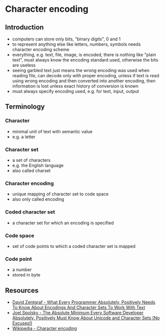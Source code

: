 # Character encoding



## Introduction

- computers can store only bits, "binary digits", 0 and 1
- to represent anything else like letters, numbers, symbols needs character encoding scheme
- everything, e.g. text, file, image, is encoded, there is nothing like "plain text", must always know the encoding standard used, otherwise the bits are useless
- seeing garbled text just means the wrong encoding was used when reading file, can decode only with proper encoding, unless if text is read using wrong encoding and then converted into another encoding, then information is lost unless exact history of conversion is known
- must always specify encoding used, e.g. for text, input, output



## Terminology

### Character

- minimal unit of text with semantic value
- e.g. a letter

### Character set

- a set of characters
- e.g. the English language
- also called charset

### Character encoding

- unique mapping of character set to code space
- also only called encoding

### Coded character set

- a character set for which an encoding is specified

### Code space

- set of code points to which a coded character set is mapped

### Code point

- a number
- stored in byte



## Resources

- [David Zentgraf - What Every Programmer Absolutely, Positively Needs To Know About Encodings And Character Sets To Work With Text](http://kunststube.net/encoding/)
- [Joel Spolsky - The Absolute Minimum Every Software Developer Absolutely, Positively Must Know About Unicode and Character Sets (No Excuses!)](https://www.joelonsoftware.com/2003/10/08/the-absolute-minimum-every-software-developer-absolutely-positively-must-know-about-unicode-and-character-sets-no-excuses/)
- [Wikipedia - Character encoding](https://en.wikipedia.org/wiki/Character_encoding)
